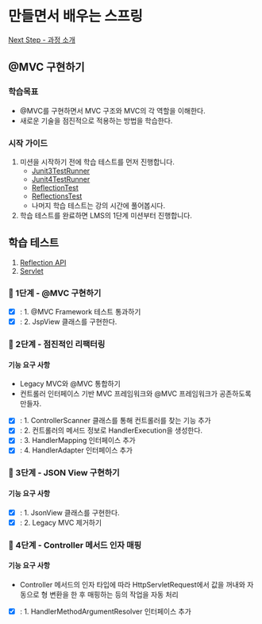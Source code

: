 # 만들면서 배우는 스프링
[Next Step - 과정 소개](https://edu.nextstep.camp/c/4YUvqn9V)

## @MVC 구현하기

### 학습목표
- @MVC를 구현하면서 MVC 구조와 MVC의 각 역할을 이해한다.
- 새로운 기술을 점진적으로 적용하는 방법을 학습한다.

### 시작 가이드
1. 미션을 시작하기 전에 학습 테스트를 먼저 진행합니다.
    - [Junit3TestRunner](study/src/test/java/reflection/Junit3TestRunner.java)
    - [Junit4TestRunner](study/src/test/java/reflection/Junit4TestRunner.java)
    - [ReflectionTest](study/src/test/java/reflection/ReflectionTest.java)
    - [ReflectionsTest](study/src/test/java/reflection/ReflectionsTest.java)
    - 나머지 학습 테스트는 강의 시간에 풀어봅시다.
2. 학습 테스트를 완료하면 LMS의 1단계 미션부터 진행합니다.

## 학습 테스트
1. [Reflection API](study/src/test/java/reflection)
2. [Servlet](study/src/test/java/servlet)


### 🚀 1단계 - @MVC 구현하기
- [x] : 1. @MVC Framework 테스트 통과하기
- [x] : 2. JspView 클래스를 구현한다.

### 🚀 2단계 - 점진적인 리팩터링
#### 기능 요구 사항
- Legacy MVC와 @MVC 통합하기
- 컨트롤러 인터페이스 기반 MVC 프레임워크와 @MVC 프레임워크가 공존하도록 만들자.

- [x] : 1. ControllerScanner 클래스를 통해 컨트롤러를 찾는 기능 추가
- [x] : 2. 컨트롤러의 메서드 정보로 HandlerExecution을 생성한다.
- [x] : 3. HandlerMapping 인터페이스 추가
- [x] : 4. HandlerAdapter 인터페이스 추가

### 🚀 3단계 - JSON View 구현하기
#### 기능 요구 사항
- [x] : 1. JsonView 클래스를 구현한다.
- [x] : 2. Legacy MVC 제거하기

### 🚀 4단계 - Controller 메서드 인자 매핑
#### 기능 요구 사항
- Controller 메서드의 인자 타입에 따라 HttpServletRequest에서 값을 꺼내와 자동으로 형 변환을 한 후 매핑하는 등의 작업을 자동 처리

- [x] : 1. HandlerMethodArgumentResolver 인터페이스 추가
